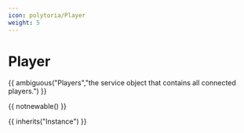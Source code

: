 ```yaml
---
icon: polytoria/Player
weight: 5
---
```


# Player

{{ ambiguous("Players","the service object that contains all connected players.") }}

{{ notnewable() }}

{{ inherits("Instance") }}

